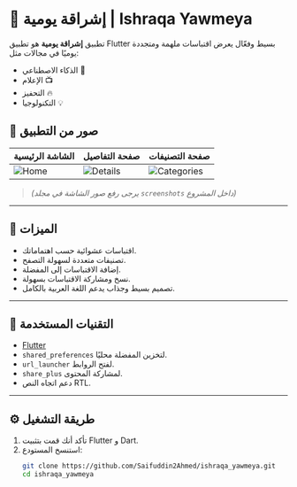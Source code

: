 # 🌟 إشراقة يومية | Ishraqa Yawmeya

تطبيق **إشراقة يومية** هو تطبيق Flutter بسيط وفعّال يعرض اقتباسات ملهمة ومتجددة يوميًا في مجالات مثل:
- الذكاء الاصطناعي 🤖
- الإعلام 📺
- التحفيز 🔥
- التكنولوجيا 💡

## 📸 صور من التطبيق

| الشاشة الرئيسية | صفحة التفاصيل | صفحة التصنيفات |
|------------------|------------------|------------------|
| ![Home](screenshots/home.png) | ![Details](screenshots/details.png) | ![Categories](screenshots/categories.png) |

> *(يرجى رفع صور الشاشة في مجلد `screenshots` داخل المشروع)*

---

## 🚀 الميزات

- اقتباسات عشوائية حسب اهتماماتك.
- تصنيفات متعددة لسهولة التصفح.
- إضافة الاقتباسات إلى المفضلة.
- نسخ ومشاركة الاقتباسات بسهولة.
- تصميم بسيط وجذاب يدعم اللغة العربية بالكامل.

---

## 🧰 التقنيات المستخدمة

- [Flutter](https://flutter.dev/)
- `shared_preferences` لتخزين المفضلة محليًا.
- `url_launcher` لفتح الروابط.
- `share_plus` لمشاركة المحتوى.
- دعم اتجاه النص RTL.

---

## ⚙️ طريقة التشغيل

1. تأكد أنك قمت بتثبيت Flutter و Dart.
2. استنسخ المستودع:
   ```bash
   git clone https://github.com/Saifuddin2Ahmed/ishraqa_yawmeya.git
   cd ishraqa_yawmeya
